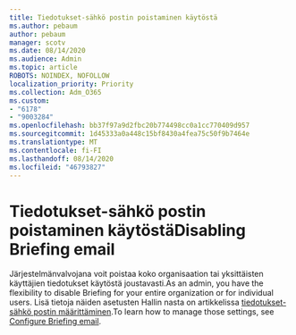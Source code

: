 ```yaml
---
title: Tiedotukset-sähkö postin poistaminen käytöstä
ms.author: pebaum
author: pebaum
manager: scotv
ms.date: 08/14/2020
ms.audience: Admin
ms.topic: article
ROBOTS: NOINDEX, NOFOLLOW
localization_priority: Priority
ms.collection: Adm_O365
ms.custom:
- "6178"
- "9003284"
ms.openlocfilehash: bb37f97a9d2fbc20b774498cc0a1cc770409d957
ms.sourcegitcommit: 1d45333a0a448c15bf8430a4fea75c50f9b7464e
ms.translationtype: MT
ms.contentlocale: fi-FI
ms.lasthandoff: 08/14/2020
ms.locfileid: "46793827"
---
```

# <a name="disabling-briefing-email"></a><span data-ttu-id="fc9f9-102">Tiedotukset-sähkö postin poistaminen käytöstä</span><span class="sxs-lookup"><span data-stu-id="fc9f9-102">Disabling Briefing email</span></span>

<span data-ttu-id="fc9f9-103">Järjestelmänvalvojana voit poistaa koko organisaation tai yksittäisten käyttäjien tiedotukset käytöstä joustavasti.</span><span class="sxs-lookup"><span data-stu-id="fc9f9-103">As an admin, you have the flexibility to disable Briefing for your entire organization or for individual users.</span></span> <span data-ttu-id="fc9f9-104">Lisä tietoja näiden asetusten Hallin nasta on artikkelissa [tiedotukset-sähkö postin määrittäminen](https://docs.microsoft.com/briefing/be-admin).</span><span class="sxs-lookup"><span data-stu-id="fc9f9-104">To learn how to manage those settings, see [Configure Briefing email](https://docs.microsoft.com/briefing/be-admin).</span></span>